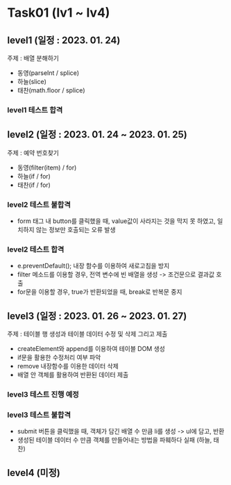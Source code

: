 # Task01 (lv1 ~ lv4)

## level1 (일정 : 2023. 01. 24)
주제 : 배열 분해하기
- 동영(parseInt / splice) <br>
- 하늘(slice) <br>
- 태찬(math.floor / splice) <br>

### level1 테스트 합격

## level2 (일정 : 2023. 01. 24 ~ 2023. 01. 25) 
주제 : 예약 번호찾기
- 동영(filter(item) / for) <br>
- 하늘(if / for) <br>
- 태찬(if / for) <br>

### level2 테스트 불합격
- form 태그 내 button를 클릭했을 때, value값이 사라지는 것을 막지 못 하였고, 일치하지 않는 정보만 호출되는 오류 발생

### level2 테스트 합격
- e.preventDefault(); 내장 함수를 이용하여 새로고침을 방지
- filter 메소드를 이용할 경우, 전역 변수에 빈 배열을 생성 -> 조건문으로 결과값 호출
- for문을 이용할 경우, true가 반환되었을 때, break로 반복문 중지

## level3 (일정 : 2023. 01. 26 ~ 2023. 01. 27)
주제 : 테이블 행 생성과 테이블 데이터 수정 및 삭제 그리고 제출
- createElement와 append를 이용하여 테이블 DOM 생성
- if문을 활용한 수정처리 여부 파악
- remove 내장함수를 이용한 데이터 삭제
- 배열 안 객체를 활용하여 반환된 데이터 제출

### level3 테스트 진행 예정
### level3 테스트 불합격
- submit 버튼을 클릭했을 때, 객체가 담긴 배열 수 만큼 li를 생성 -> ul에 담고, 반환
- 생성된 테이블 데이터 수 만큼 객체를 만들어내는 방법을 파훼하다 실패 (하늘, 태찬)

## level4 (미정)
